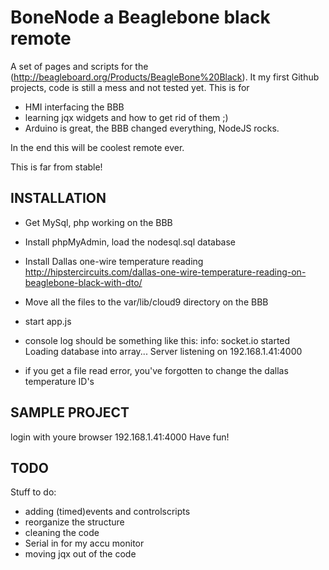 BoneNode a Beaglebone black remote
==============

A set of pages and scripts for the (http://beagleboard.org/Products/BeagleBone%20Black).
It my first Github projects, code is still a mess and not tested yet.
This is for
   * HMI interfacing the BBB
   * learning jqx widgets and how to get rid of them ;)
   * Arduino is great, the BBB changed everything, NodeJS rocks.

In the end this will be coolest remote ever.

This is far from stable!

INSTALLATION
------------
- Get MySql, php working on the BBB
- Install phpMyAdmin, load the nodesql.sql database
- Install Dallas one-wire temperature reading http://hipstercircuits.com/dallas-one-wire-temperature-reading-on-beaglebone-black-with-dto/
- Move all the files to the var/lib/cloud9 directory on the BBB
- start app.js
- console log should be something like this:
  info: socket.io started 
  Loading database into array...
  Server listening on 192.168.1.41:4000
  
- if you get a file read error, you've forgotten to change the dallas temperature ID's 

SAMPLE PROJECT
--------------

login with youre browser 192.168.1.41:4000
Have fun!


TODO
----

Stuff to do:

* adding (timed)events and controlscripts
* reorganize the structure
* cleaning the code 
* Serial in for my accu monitor 
* moving jqx out of the code 

